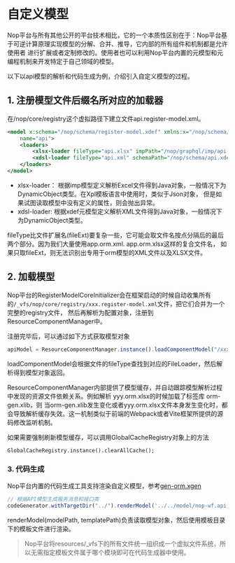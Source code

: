 # 自定义模型

Nop平台与所有其他公开的平台技术相比，它的一个本质性区别在于：Nop平台基于可逆计算原理实现模型的分解、合并、推导，它内部的所有组件和机制都是允许使用者
进行扩展或者定制修改的。使用者也可以利用Nop平台内置的元模型和元编程机制来开发特定于自己领域的模型。

以下以api模型的解析和代码生成为例，介绍引入自定义模型的过程。

## 1. 注册模型文件后缀名所对应的加载器
在/nop/core/registry这个虚拟路径下建立文件api.register-model.xml。

````xml
<model x:schema="/nop/schema/register-model.xdef" xmlns:x="/nop/schema/xdsl.xdef"
    name="api">
    <loaders>
        <xlsx-loader fileType="api.xlsx" impPath="/nop/graphql/imp/api.imp.xml" />
        <xdsl-loader fileType="api.xml" schemaPath="/nop/schema/api.xdef" />
    </loaders>
</model>
````

* xlsx-loader： 根据imp模型定义解析Excel文件得到Java对象，一般情况下为DynamicObject类型。在Xpl模板语言中使用时，类似于Json对象，
    但是如果试图读取模型中没有定义的属性，则会抛出异常。
* xdsl-loader: 根据xdef元模型定义解析XML文件得到Java对象，一般情况下为DynamicObject类型。

fileType比文件扩展名(fileExt)要复杂一些，它可能会取文件名按点分隔后的最后两个部分。因为我们大量使用app.orm.xml. app.orm.xlsx这样的复合文件名，
如果只取fileExt，则无法识别出专用于orm模型的XML文件以及XLSX文件。

## 2. 加载模型

Nop平台的RegisterModelCoreInitializer会在框架启动的时候自动收集所有的`/_vfs/nop/core/registry/xxx.register-model.xml`文件，把它们合并为一个完整的registry文件，
然后再解析为配置对象，注册到ResourceComponentManager中。

注册完毕后，可以通过如下方式获取模型对象
```javascript
apiModel = ResourceComponentManager.instance().loadComponentModel("/xxx/yyy.api.xlsx");
```

loadComponentModel会根据文件的fileType查找到对应的FileLoader，然后解析得到模型对象返回。

ResourceComponentManager内部提供了模型缓存，并自动跟踪模型解析过程中发现的资源文件依赖关系。例如解析 yyy.orm.xlsx的时候加载了标签库 orm-gen.xlib，则
当orm-gen.xlib发生变化或者yyy.orm.xlsx文件本身发生变化时，都会导致解析缓存失效。这一机制类似于前端的Webpack或者Vite框架所提供的源码修改监听机制。

如果需要强制刷新模型缓存，可以调用GlobalCacheRegistry对象上的方法
````
GlobalCacheRegistry.instance().clearAllCache();
````

### 3. 代码生成
Nop平台内置的代码生成工具支持渲染自定义模型，参考[gen-orm.xgen](https://gitee.com/canonical-entropy/nop-entropy/blob/master/nop-wf/nop-wf-codegen/precompile/gen-orm.xgen)

````javascript
// 根据API模型生成服务消息和接口类
codeGenerator.withTargetDir("../").renderModel('../../model/nop-wf.api.xlsx','/nop/templates/api', '/',$scope);
````

renderModel(modelPath, templatePath)负责读取模型对象，然后使用模板目录下的模板文件进行渲染。

> Nop平台将resources/_vfs下的所有文件统一组织成一个虚拟文件系统，所以无需指定模板文件属于哪个模块即可在代码生成器中使用。 

